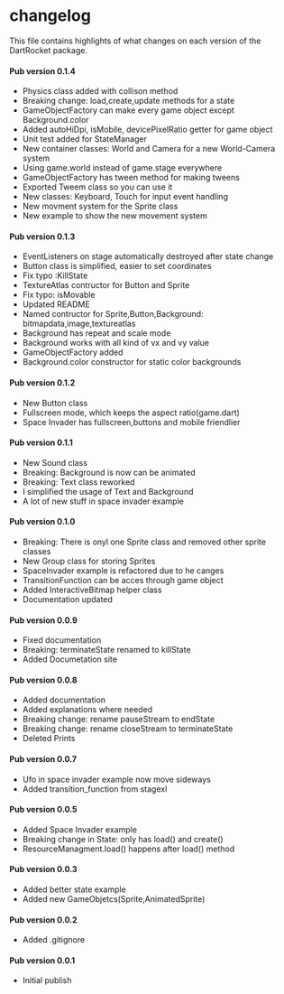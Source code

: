 # changelog

This file contains highlights of what changes on each version of the DartRocket
package.

#### Pub version 0.1.4
  * Physics class added with collison method
  * Breaking change: load,create,update methods for a state
  * GameObjectFactory can make every game object except Background.color
  * Added autoHiDpi, isMobile, devicePixelRatio getter for game object
  * Unit test added for StateManager
  * New container classes: World and Camera for a new World-Camera system
  * Using game.world instead of game.stage everywhere
  * GameObjectFactory has tween method for making tweens
  * Exported Tweem class so you can use it
  * New classes: Keyboard, Touch for input event handling
  * New movment system for the Sprite class
  * New example to show the new movement system
  
#### Pub version 0.1.3
  * EventListeners on stage automatically destroyed after state change
  * Button class is simplified, easier to set coordinates
  * Fix typo :KillState
  * TextureAtlas contructor for Button and Sprite
  * Fix typo: isMovable
  * Updated README
  * Named contructor for Sprite,Button,Background: bitmapdata,image,textureatlas
  * Background has repeat and scale mode
  * Background works with all kind of vx and vy value
  * GameObjectFactory added
  * Background.color constructor for static color backgrounds

#### Pub version 0.1.2
  * New Button class
  * Fullscreen mode, which keeps the aspect ratio(game.dart)
  * Space Invader has fullscreen,buttons and mobile friendlier

#### Pub version 0.1.1
  * New Sound class
  * Breaking: Background is now can be animated
  * Breaking: Text class reworked
  * I simplified the usage of Text and Background
  * A lot of new stuff in space invader example

#### Pub version 0.1.0
  * Breaking: There is onyl one Sprite class and removed other sprite classes
  * New Group class for storing Sprites
  * SpaceInvader example is refactored due to he canges
  * TransitionFunction can be acces through game object
  * Added InteractiveBitmap helper class
  * Documentation updated
  
#### Pub version 0.0.9
  * Fixed documentation
  * Breaking: terminateState renamed to killState
  * Added Documetation site

#### Pub version 0.0.8
  * Added documentation
  * Added explanations where needed
  * Breaking change: rename pauseStream to endState
  * Breaking change: rename closeStream to terminateState
  * Deleted Prints

#### Pub version 0.0.7
  * Ufo in space invader example now move sideways
  * Added transition_function from stagexl

#### Pub version 0.0.5
  * Added Space Invader example
  * Breaking change in State: only has load() and create()
  * ResourceManagment.load() happens after load() method

#### Pub version 0.0.3
  * Added better state example
  * Added new GameObjetcs(Sprite,AnimatedSprite)
  
#### Pub version 0.0.2
  * Added .gitignore

#### Pub version 0.0.1
  * Initial publish